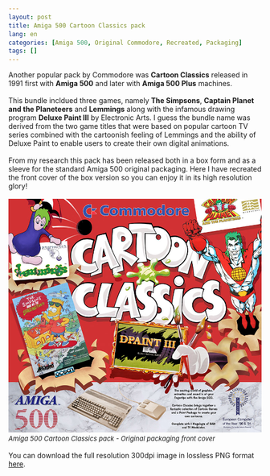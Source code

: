 ```yaml
---
layout: post
title: Amiga 500 Cartoon Classics pack
lang: en
categories: [Amiga 500, Original Commodore, Recreated, Packaging]
tags: []
---
```


Another popular pack by Commodore was **Cartoon Classics** released in 1991 first with **Amiga 500** and later with **Amiga 500 Plus** machines.
<br><br>
This bundle incldued three games, namely **The Simpsons**, **Captain Planet and the Planeteers** and **Lemmings** along with the infamous drawing program **Deluxe Paint III** by Electronic Arts. I guess the bundle name was derived from the two game titles that were based on popular cartoon TV series combined with the cartoonish feeling of Lemmings and the ability of Deluxe Paint to enable users to create their own digital animations.
<br><br>
From my research this pack has been released both in a box form and as a sleeve for the standard Amiga 500 original packaging. Here I have recreated the front cover of the box version so you can enjoy it in its high resolution glory!
<br><br>
<img src="\assets\img\post_previews\Amiga_500_Cartoon_Classics_Pack_Front_Cover_preview.jpg">
<br>
<span style="font-size:small; font-style: italic">Amiga 500 Cartoon Classics pack - Original packaging front cover</span>
<br><br>
You can download the full resolution 300dpi image in lossless PNG format <a href="https://app.box.com/s/l7uydzjepzmix3vd8mlzhvfrobayk1za" target="_blank">here</a>.